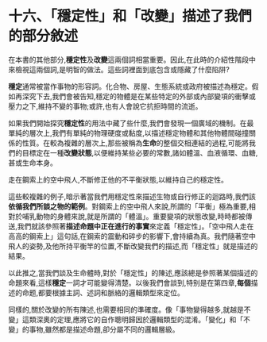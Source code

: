 # 十六、「穩定性」和「改變」描述了我們的部分敘述

在本書的其他部分,**穩定性**及**改變**這兩個詞相當重要。因此,在此時的介紹性階段中來檢視這兩個詞,是明智的做法。這些詞裡面到底包含或隱藏了什麼陷阱?

**穩定**通常被當作事物的形容詞。化合物、房屋、生態系統或政府被描述為穩定。假如再深究下去,我們會被告知,穩定的物體是在某些特定的外部或內部變項的衝擊或壓力之下,維持不變的事物;或許,也有人會說它抗拒時間的流逝。

如果我們開始探究**穩定性**的用法中藏了些什麼,我們會發現一個廣域的機制。在最單純的層次上,我們有單純的物理硬度或黏度,以描述穩定物體和其他物體間碰撞關係的性質。在較為複雜的層次上,那些被稱為**生命**的整個交相連結的過程,可能將我們的目標定在一種**改變狀態**,以便維持某些必要的常數,諸如體溫、血液循環、血糖,甚或生命本身。

走在鋼索上的空中飛人,不斷修正他的不平衡狀態,以維持自己的穩定性。

這些較複雜的例子,暗示著當我們用穩定性來描述生物或自行修正的迴路時,我們該**依循我們所談之物的範例**。對鋼索上的空中飛人來說,所謂的「平衡」極為重要,相 對於哺乳動物的身體來說,就是所謂的「體溫」。重要變項的狀態改變,時時都被傳送,我們就該參照著**描述命題中正在進行的事實**來定義「穩定性」。「空中飛人走在高高的鋼索上」這句話,在鋼索的震動和碎步的影響下,會持續為真。我們隨著空中飛人的姿勢,及他所持平衡竿的位置,不斷改變我們的描述,而「穩定性」就是描述的結果。

以此推之,當我們談及生命體時,對於「穩定性」的陳述,應該總是參照著某個描述的命題來看,這樣**穩定**一詞才可能變得清楚。以後我們會談到,特别是在第四章,**每個**描述的命题,都要根據主詞、述詞和脈絡的邏輯類型來定位。

同樣的,關於改變的所有陳述,也需要相同的準確度。像「事物變得越多,就越是不變」這類深奧的定理,應將它的自作聰明歸因於邏輯類型的混淆。「變化」和「不變」的事物,雖然都是描述命題,卻分屬不同的邏輯層級。
